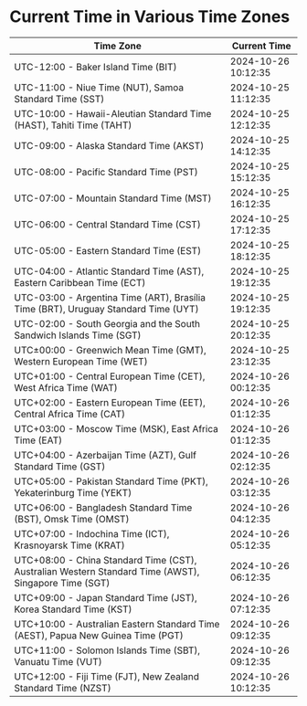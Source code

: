 # Current Time in Various Time Zones

| Time Zone | Current Time |
|-----------|--------------|
| UTC-12:00 - Baker Island Time (BIT) | 2024-10-26 10:12:35 |
| UTC-11:00 - Niue Time (NUT), Samoa Standard Time (SST) | 2024-10-25 11:12:35 |
| UTC-10:00 - Hawaii-Aleutian Standard Time (HAST), Tahiti Time (TAHT) | 2024-10-25 12:12:35 |
| UTC-09:00 - Alaska Standard Time (AKST) | 2024-10-25 14:12:35 |
| UTC-08:00 - Pacific Standard Time (PST) | 2024-10-25 15:12:35 |
| UTC-07:00 - Mountain Standard Time (MST) | 2024-10-25 16:12:35 |
| UTC-06:00 - Central Standard Time (CST) | 2024-10-25 17:12:35 |
| UTC-05:00 - Eastern Standard Time (EST) | 2024-10-25 18:12:35 |
| UTC-04:00 - Atlantic Standard Time (AST), Eastern Caribbean Time (ECT) | 2024-10-25 19:12:35 |
| UTC-03:00 - Argentina Time (ART), Brasília Time (BRT), Uruguay Standard Time (UYT) | 2024-10-25 19:12:35 |
| UTC-02:00 - South Georgia and the South Sandwich Islands Time (SGT) | 2024-10-25 20:12:35 |
| UTC±00:00 - Greenwich Mean Time (GMT), Western European Time (WET) | 2024-10-25 23:12:35 |
| UTC+01:00 - Central European Time (CET), West Africa Time (WAT) | 2024-10-26 00:12:35 |
| UTC+02:00 - Eastern European Time (EET), Central Africa Time (CAT) | 2024-10-26 01:12:35 |
| UTC+03:00 - Moscow Time (MSK), East Africa Time (EAT) | 2024-10-26 01:12:35 |
| UTC+04:00 - Azerbaijan Time (AZT), Gulf Standard Time (GST) | 2024-10-26 02:12:35 |
| UTC+05:00 - Pakistan Standard Time (PKT), Yekaterinburg Time (YEKT) | 2024-10-26 03:12:35 |
| UTC+06:00 - Bangladesh Standard Time (BST), Omsk Time (OMST) | 2024-10-26 04:12:35 |
| UTC+07:00 - Indochina Time (ICT), Krasnoyarsk Time (KRAT) | 2024-10-26 05:12:35 |
| UTC+08:00 - China Standard Time (CST), Australian Western Standard Time (AWST), Singapore Time (SGT) | 2024-10-26 06:12:35 |
| UTC+09:00 - Japan Standard Time (JST), Korea Standard Time (KST) | 2024-10-26 07:12:35 |
| UTC+10:00 - Australian Eastern Standard Time (AEST), Papua New Guinea Time (PGT) | 2024-10-26 09:12:35 |
| UTC+11:00 - Solomon Islands Time (SBT), Vanuatu Time (VUT) | 2024-10-26 09:12:35 |
| UTC+12:00 - Fiji Time (FJT), New Zealand Standard Time (NZST) | 2024-10-26 10:12:35 |
